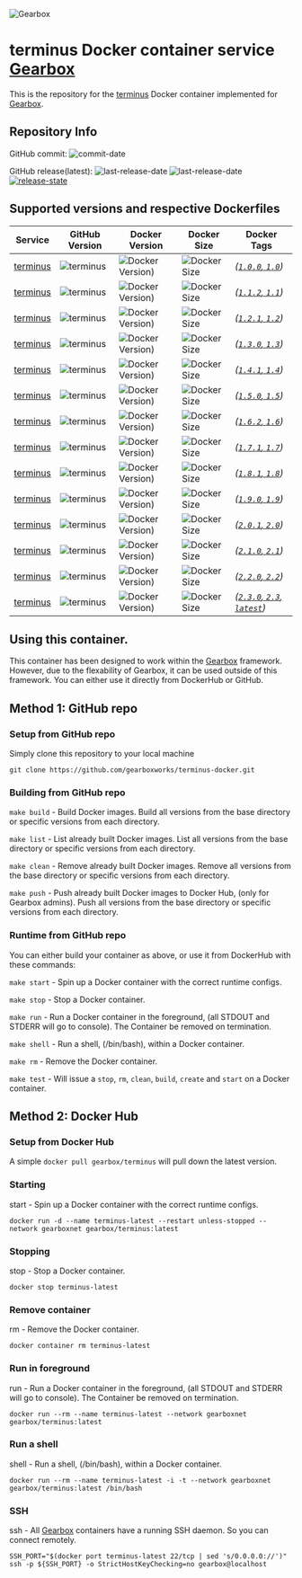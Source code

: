 ![Gearbox](https://github.com/gearboxworks/gearbox.github.io/raw/master/Gearbox-100x.png)


# terminus Docker container service [Gearbox](https://github.com/gearboxworks/)
This is the repository for the [terminus](https://pantheon.io/docs/terminus) Docker container implemented for [Gearbox](https://github.com/gearboxworks/).


## Repository Info
GitHub commit: ![commit-date](https://img.shields.io/github/last-commit/gearboxworks/docker-terminus?style=flat-square)

GitHub release(latest): ![last-release-date](https://img.shields.io/github/release-date/gearboxworks/docker-terminus) ![last-release-date](https://img.shields.io/github/v/tag/gearboxworks/docker-terminus?sort=semver) [![release-state](https://github.com/gearboxworks/docker-terminus/workflows/release/badge.svg?event=release)](https://github.com/gearboxworks/docker-terminus/actions?query=workflow%3Arelease)


## Supported versions and respective Dockerfiles
| Service | GitHub Version | Docker Version | Docker Size | Docker Tags |
| ------- | -------------- | -------------- | ----------- | ----------- |
| [terminus](https://pantheon.io/docs/terminus) | ![terminus](https://img.shields.io/badge/terminus-1.0.0-green.svg) | ![Docker Version)](https://img.shields.io/docker/v/gearboxworks/terminus/1.0.0) | ![Docker Size](https://img.shields.io/docker/image-size/gearboxworks/terminus/1.0.0) | _([`1.0.0`, `1.0`](https://github.com/gearboxworks/docker-terminus/blob/master/1.0/DockerfileRuntime))_ |
| [terminus](https://pantheon.io/docs/terminus) | ![terminus](https://img.shields.io/badge/terminus-1.1.2-green.svg) | ![Docker Version)](https://img.shields.io/docker/v/gearboxworks/terminus/1.1.2) | ![Docker Size](https://img.shields.io/docker/image-size/gearboxworks/terminus/1.1.2) | _([`1.1.2`, `1.1`](https://github.com/gearboxworks/docker-terminus/blob/master/1.1/DockerfileRuntime))_ |
| [terminus](https://pantheon.io/docs/terminus) | ![terminus](https://img.shields.io/badge/terminus-1.2.1-green.svg) | ![Docker Version)](https://img.shields.io/docker/v/gearboxworks/terminus/1.2.1) | ![Docker Size](https://img.shields.io/docker/image-size/gearboxworks/terminus/1.2.1) | _([`1.2.1`, `1.2`](https://github.com/gearboxworks/docker-terminus/blob/master/1.2/DockerfileRuntime))_ |
| [terminus](https://pantheon.io/docs/terminus) | ![terminus](https://img.shields.io/badge/terminus-1.3.0-green.svg) | ![Docker Version)](https://img.shields.io/docker/v/gearboxworks/terminus/1.3.0) | ![Docker Size](https://img.shields.io/docker/image-size/gearboxworks/terminus/1.3.0) | _([`1.3.0`, `1.3`](https://github.com/gearboxworks/docker-terminus/blob/master/1.3/DockerfileRuntime))_ |
| [terminus](https://pantheon.io/docs/terminus) | ![terminus](https://img.shields.io/badge/terminus-1.4.1-green.svg) | ![Docker Version)](https://img.shields.io/docker/v/gearboxworks/terminus/1.4.1) | ![Docker Size](https://img.shields.io/docker/image-size/gearboxworks/terminus/1.4.1) | _([`1.4.1`, `1.4`](https://github.com/gearboxworks/docker-terminus/blob/master/1.4/DockerfileRuntime))_ |
| [terminus](https://pantheon.io/docs/terminus) | ![terminus](https://img.shields.io/badge/terminus-1.5.0-green.svg) | ![Docker Version)](https://img.shields.io/docker/v/gearboxworks/terminus/1.5.0) | ![Docker Size](https://img.shields.io/docker/image-size/gearboxworks/terminus/1.5.0) | _([`1.5.0`, `1.5`](https://github.com/gearboxworks/docker-terminus/blob/master/1.5/DockerfileRuntime))_ |
| [terminus](https://pantheon.io/docs/terminus) | ![terminus](https://img.shields.io/badge/terminus-1.6.2-green.svg) | ![Docker Version)](https://img.shields.io/docker/v/gearboxworks/terminus/1.6.2) | ![Docker Size](https://img.shields.io/docker/image-size/gearboxworks/terminus/1.6.2) | _([`1.6.2`, `1.6`](https://github.com/gearboxworks/docker-terminus/blob/master/1.6/DockerfileRuntime))_ |
| [terminus](https://pantheon.io/docs/terminus) | ![terminus](https://img.shields.io/badge/terminus-1.7.1-green.svg) | ![Docker Version)](https://img.shields.io/docker/v/gearboxworks/terminus/1.7.1) | ![Docker Size](https://img.shields.io/docker/image-size/gearboxworks/terminus/1.7.1) | _([`1.7.1`, `1.7`](https://github.com/gearboxworks/docker-terminus/blob/master/1.7/DockerfileRuntime))_ |
| [terminus](https://pantheon.io/docs/terminus) | ![terminus](https://img.shields.io/badge/terminus-1.8.1-green.svg) | ![Docker Version)](https://img.shields.io/docker/v/gearboxworks/terminus/1.8.1) | ![Docker Size](https://img.shields.io/docker/image-size/gearboxworks/terminus/1.8.1) | _([`1.8.1`, `1.8`](https://github.com/gearboxworks/docker-terminus/blob/master/1.8/DockerfileRuntime))_ |
| [terminus](https://pantheon.io/docs/terminus) | ![terminus](https://img.shields.io/badge/terminus-1.9.0-green.svg) | ![Docker Version)](https://img.shields.io/docker/v/gearboxworks/terminus/1.9.0) | ![Docker Size](https://img.shields.io/docker/image-size/gearboxworks/terminus/1.9.0) | _([`1.9.0`, `1.9`](https://github.com/gearboxworks/docker-terminus/blob/master/1.9/DockerfileRuntime))_ |
| [terminus](https://pantheon.io/docs/terminus) | ![terminus](https://img.shields.io/badge/terminus-2.0.1-green.svg) | ![Docker Version)](https://img.shields.io/docker/v/gearboxworks/terminus/2.0.1) | ![Docker Size](https://img.shields.io/docker/image-size/gearboxworks/terminus/2.0.1) | _([`2.0.1`, `2.0`](https://github.com/gearboxworks/docker-terminus/blob/master/2.0/DockerfileRuntime))_ |
| [terminus](https://pantheon.io/docs/terminus) | ![terminus](https://img.shields.io/badge/terminus-2.1.0-green.svg) | ![Docker Version)](https://img.shields.io/docker/v/gearboxworks/terminus/2.1.0) | ![Docker Size](https://img.shields.io/docker/image-size/gearboxworks/terminus/2.1.0) | _([`2.1.0`, `2.1`](https://github.com/gearboxworks/docker-terminus/blob/master/2.1/DockerfileRuntime))_ |
| [terminus](https://pantheon.io/docs/terminus) | ![terminus](https://img.shields.io/badge/terminus-2.2.0-green.svg) | ![Docker Version)](https://img.shields.io/docker/v/gearboxworks/terminus/2.2.0) | ![Docker Size](https://img.shields.io/docker/image-size/gearboxworks/terminus/2.2.0) | _([`2.2.0`, `2.2`](https://github.com/gearboxworks/docker-terminus/blob/master/2.2/DockerfileRuntime))_ |
| [terminus](https://pantheon.io/docs/terminus) | ![terminus](https://img.shields.io/badge/terminus-2.3.0-green.svg) | ![Docker Version)](https://img.shields.io/docker/v/gearboxworks/terminus/2.3.0) | ![Docker Size](https://img.shields.io/docker/image-size/gearboxworks/terminus/2.3.0) | _([`2.3.0`, `2.3`, `latest`](https://github.com/gearboxworks/docker-terminus/blob/master/2.3/DockerfileRuntime))_ |


## Using this container.
This container has been designed to work within the [Gearbox](https://github.com/gearboxworks/)
framework.
However, due to the flexability of Gearbox, it can be used outside of this framework.
You can either use it directly from DockerHub or GitHub.


## Method 1: GitHub repo

### Setup from GitHub repo
Simply clone this repository to your local machine

`git clone https://github.com/gearboxworks/terminus-docker.git`

### Building from GitHub repo
`make build` - Build Docker images. Build all versions from the base directory or specific versions from each directory.

`make list` - List already built Docker images. List all versions from the base directory or specific versions from each directory.

`make clean` - Remove already built Docker images. Remove all versions from the base directory or specific versions from each directory.

`make push` - Push already built Docker images to Docker Hub, (only for Gearbox admins). Push all versions from the base directory or specific versions from each directory.

### Runtime from GitHub repo
You can either build your container as above, or use it from DockerHub with these commands:

`make start` - Spin up a Docker container with the correct runtime configs.

`make stop` - Stop a Docker container.

`make run` - Run a Docker container in the foreground, (all STDOUT and STDERR will go to console). The Container be removed on termination.

`make shell` - Run a shell, (/bin/bash), within a Docker container.

`make rm` - Remove the Docker container.

`make test` - Will issue a `stop`, `rm`, `clean`, `build`, `create` and `start` on a Docker container.


## Method 2: Docker Hub

### Setup from Docker Hub
A simple `docker pull gearbox/terminus` will pull down the latest version.

### Starting
start - Spin up a Docker container with the correct runtime configs.

`docker run -d --name terminus-latest --restart unless-stopped --network gearboxnet gearbox/terminus:latest`

### Stopping
stop - Stop a Docker container.

`docker stop terminus-latest`

### Remove container
rm - Remove the Docker container.

`docker container rm terminus-latest`

### Run in foreground
run - Run a Docker container in the foreground, (all STDOUT and STDERR will go to console). The Container be removed on termination.

`docker run --rm --name terminus-latest --network gearboxnet gearbox/terminus:latest`

### Run a shell
shell - Run a shell, (/bin/bash), within a Docker container.

`docker run --rm --name terminus-latest -i -t --network gearboxnet gearbox/terminus:latest /bin/bash`

### SSH
ssh - All [Gearbox](https://github.com/gearboxworks/) containers have a running SSH daemon. So you can connect remotely.

```
SSH_PORT="$(docker port terminus-latest 22/tcp | sed 's/0.0.0.0://')"
ssh -p ${SSH_PORT} -o StrictHostKeyChecking=no gearbox@localhost
```

